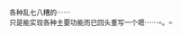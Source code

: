 <html>
<head>
  <meta http-equiv="Content-Type" content="text/html; charset=utf-8">
  <meta http-equiv="Content-Style-Type" content="text/css">
  <title></title>
  <meta name="Generator" content="Cocoa HTML Writer">
  <meta name="CocoaVersion" content="1138.23">
  <style type="text/css">
  </style>
</head>
<body>
<p class="p1" style="margin: 0.0px 0.0px 0.0px 0.0px; font: 12.0px 'Heiti SC Light'">各种乱七八糟的⋯⋯</p>
<p class="p1" style="margin: 0.0px 0.0px 0.0px 0.0px; font: 12.0px 'Heiti SC Light'">只是能实现各种主要功能而已回头重写一个嗯⋯⋯=。=</p>
</body>
</html>
